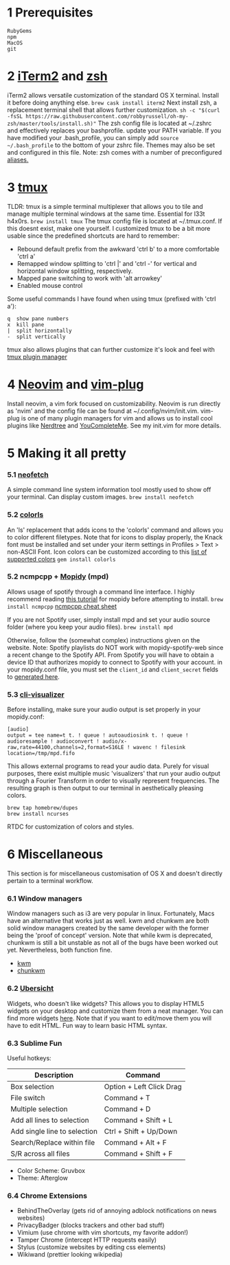 # 1 Prerequisites
```Homebrew
RubyGems
npm
MacOS
git
```

# 2 [iTerm2](https://www.iterm2.com/) and [zsh](https://ohmyz.sh/)
iTerm2 allows versatile customization of the standard OS X terminal. Install it before doing anything else.
`brew cask install iterm2`
Next install zsh, a replacement terminal shell that allows further customization.
`sh -c "$(curl -fsSL https://raw.githubusercontent.com/robbyrussell/oh-my-zsh/master/tools/install.sh)"`
The zsh config file is located at ~/.zshrc and effectively replaces your bashprofile. update your PATH variable. If you have modified your .bash_profile, you can simply add 
`source ~/.bash_profile`
to the bottom of your zshrc file. Themes may also be set and configured in this file.
Note: zsh comes with a number of preconfigured [aliases.](https://github.com/robbyrussell/oh-my-zsh/wiki/Cheatsheet)

# 3 [tmux](https://github.com/tmux/tmux/wiki)
TLDR: tmux is a simple terminal multiplexer that allows you to tile and manage multiple terminal windows at the same time. Essential for l33t h4x0rs.
`brew install tmux`
The tmux config file is located at ~/.tmux.conf. If this doesnt exist, make one yourself. I customized tmux to be a bit more usable since the predefined shortcuts are hard to remember:
- Rebound default prefix from the awkward 'ctrl b' to a more comfortable 'ctrl a'
- Remapped window splitting to 'ctrl |' and 'ctrl -' for vertical and horizontal window splitting, respectively. 
- Mapped pane switching to work with 'alt arrowkey'
- Enabled mouse control

Some useful commands I have found when using tmux (prefixed with 'ctrl a'):
```o  swap panes
q  show pane numbers
x  kill pane
|  split horizontally
-  split vertically
```

tmux also allows plugins that can further customize it's look and feel with 
[tmux plugin manager](https://github.com/tmux-plugins/tpm)

# 4  [Neovim](https://github.com/neovim/neovim) and [vim-plug](https://github.com/junegunn/vim-plug)
Install neovim, a vim fork focused on customizability. Neovim is run directly as 'nvim' and the config file can be found at ~/.config/nvim/init.vim. 
vim-plug is  one of many plugin managers for vim and allows us to install cool plugins like [Nerdtree](https://github.com/scrooloose/nerdtree) and [YouCompleteMe](https://github.com/Valloric/YouCompleteMe). See my init.vim for more details. 

# 5  Making it all pretty

### 5.1  [neofetch](https://github.com/dylanaraps/neofetch)
A simple command line system information tool mostly used to show off your terminal. Can display custom images. 
`brew install neofetch`

### 5.2  [colorls](https://github.com/athityakumar/colorls)
An 'ls' replacement that adds icons to the 'colorls' command and allows you to color different filetypes. Note that for icons to display properly, the Knack font must be installed and set under your iterm settings in Profiles > Text > non-ASCII Font. Icon colors can be customized according to this [list of supported colors](https://github.com/sickill/rainbow#color-list)
`gem install colorls`

### 5.2  ncmpcpp + [Mopidy](https://www.mopidy.com/) (mpd) 
Allows usage of spotify through a command line interface. I highly recommend reading [this tutorial](https://www.brettgardiner.net/play-and-visual-spotify-music-in-terminal) for mopidy before attempting to install. 
`brew install ncmpcpp`
[ncmpcpp cheat sheet](https://pkgbuild.com/~jelle/ncmpcpp/)

If you are not Spotify user, simply install mpd and set your audio source folder (where you keep your audio files). 
`brew install mpd`

Otherwise, follow the (somewhat complex) instructions given on the website. 
Note: Spotify playlists do NOT work with mopidy-spotify-web since a recent change to the Spotify API. 
From Spotify you will have to obtain a device ID that authorizes mopidy to connect to Spotify with your account. in your mopidy.conf file, you must set the `client_id` and `client_secret` fields to [generated here](ttps://www.mopidy.com/authenticate/#spotify). 

### 5.3 [cli-visualizer](https://github.com/dpayne/cli-visualizer)
Before installing, make sure your audio output is set properly in your mopidy.conf: 
```
[audio]
output = tee name=t t. ! queue ! autoaudiosink t. ! queue ! audioresample ! audioconvert ! audio/x-raw,rate=44100,channels=2,format=S16LE ! wavenc ! filesink location=/tmp/mpd.fifo
```
This allows external programs to read your audio data. Purely for visual purposes, there exist multiple music 'visualizers' that run your audio output through a Fourier Transform in order to visually represent frequencies. The resulting graph is then output to our terminal in aesthetically pleasing colors. 
```brew install fftw
brew tap homebrew/dupes
brew install ncurses
```
RTDC for customization of colors and styles.

# 6  Miscellaneous
This section is for miscellaneous customisation of OS X and doesn't directly pertain to a terminal workflow. 

### 6.1 Window managers
Window managers such as i3 are very popular in linux. Fortunately, Macs have an alternative that works just as well. kwm and chunkwm are both solid window managers created by the same developer with the former being the 'proof of concept' version. Note that while kwm is deprecated, chunkwm is still a bit unstable as not all of the bugs have been worked out yet. Nevertheless, both function fine. 
- [kwm](https://github.com/koekeishiya/kwm)
- [chunkwm](https://github.com/koekeishiya/chunkwm)

### 6.2 [Ubersicht](http://tracesof.net/uebersicht/)
Widgets, who doesn't like widgets? This allows you to display HTML5 widgets on your desktop and customize them from a neat manager. You can find more widgets [here](http://tracesof.net/uebersicht-widgets/). Note that if you want to edit/move them you will have to edit HTML. Fun way to learn basic HTML syntax.

### 6.3 Sublime Fun
Useful hotkeys:

| Description | Command |
| --- | --- |
| Box selection |  Option + Left Click Drag |
| File switch |  Command + T |
| Multiple selection |  Command + D |
| Add all lines to selection |  Command + Shift + L |
| Add single line to selection |  Ctrl + Shift + Up/Down |
| Search/Replace within file |  Command + Alt + F |
| S/R across all files |  Command + Shift + F |

- Color Scheme: Gruvbox
- Theme: Afterglow

### 6.4 Chrome Extensions
- BehindTheOverlay (gets rid of annoying adblock notifications on news websites)
- PrivacyBadger (blocks trackers and other bad stuff)
- Vimium (use chrome with vim shortcuts, my favorite addon!)
- Tamper Chrome (intercept HTTP requests easily)
- Stylus (customize websites by editing css elements)
- Wikiwand (prettier looking wikipedia) 
